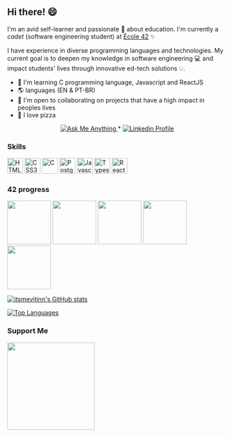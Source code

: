 ## Hi there! 😄

I'm an avid self-learner and passionate 💛 about education. I'm currently a _cadet_ (software engineering student) at [École 42](https://www.42sp.org.br/) ✨

I have experience in diverse programming languages and technologies. My current goal is to deepen my knowledge in software engineering 💻 and impact students' lives through innovative ed-tech solutions 💡.

* 🧠  I'm learning C programming language, Javascript and ReactJS
* 🌎  languages (EN & PT-BR)
* 🤝  I'm open to collaborating on projects that have a high impact in peoples lives
* 🍕  I love pizza


<p align="center">
	<a href="mailto:vsergio@student.42.rio">
		<img alt="Ask Me Anything" src="https://img.shields.io/badge/-Ask_me_anything-blueviolet?style=flat&logo=Gmail&logoColor=white&link=mailto:vsergio@student.42.rio" />
	</a>
	<span> * </span>
	<a href="https://www.linkedin.com/in/itsmevitinn/">
		<img alt="Linkedin Profile" src="https://img.shields.io/badge/-Linkedin_Profile-0072b1?style=flat&logo=Linkedin&logoColor=white&link=https://www.linkedin.com/in/itsmevitinn/" />
	</a>
</p>

### Skills

<p align="left">
<a href="https://developer.mozilla.org/en-US/docs/Glossary/HTML5" target="_blank" rel="noreferrer"><img src="https://raw.githubusercontent.com/danielcranney/readme-generator/main/public/icons/skills/html5-colored.svg" width="36" height="36" alt="HTML5" /></a>
<a href="https://developer.mozilla.org/en-US/docs/Glossary/CSS" target="_blank" rel="noreferrer"><img src="https://raw.githubusercontent.com/danielcranney/readme-generator/main/public/icons/skills/css3-colored.svg" width="36" height="36" alt="CSS3" /></a>
<a href="https://docs.microsoft.com/en-us/cpp/?view=msvc-170" target="_blank" rel="noreferrer"><img src="https://raw.githubusercontent.com/danielcranney/readme-generator/main/public/icons/skills/c-colored.svg" width="36" height="36" alt="C" /></a>
<a href="https://www.postgresql.org/" target="_blank" rel="noreferrer"><img src="https://raw.githubusercontent.com/danielcranney/readme-generator/main/public/icons/skills/postgresql-colored.svg" width="36" height="36" alt="PostgreSQL" /></a>
<a href="https://developer.mozilla.org/en-US/docs/Web/JavaScript" target="_blank" rel="noreferrer"><img src="https://raw.githubusercontent.com/danielcranney/readme-generator/main/public/icons/skills/javascript-colored.svg" width="36" height="36" alt="Javascript" /></a>
<a href="https://www.typescriptlang.org/" target="_blank" rel="noreferrer"><img src="https://raw.githubusercontent.com/danielcranney/readme-generator/main/public/icons/skills/typescript-colored.svg" width="36" height="36" alt="Typescript" /></a>
<a href="https://reactjs.org/" target="_blank" rel="noreferrer"><img src="https://raw.githubusercontent.com/danielcranney/readme-generator/main/public/icons/skills/react-colored.svg" width="36" height="36" alt="React" /></a>
</p>

### 42 progress


<a href="https://github.com/RichardWallier/42Cursus-libft"><img height="100" width="100" src="https://user-images.githubusercontent.com/91036103/177065431-91765077-1a29-4fa5-953a-8fb9e5844378.png"></a>
  <a href="https://github.com/RichardWallier/42Cursus-GetNextLine"><img height="100" width="100" src="https://user-images.githubusercontent.com/91036103/177065437-aa5abbe1-9e6d-4b42-b1d4-551722f0ac97.png"></a>
  <a href="https://github.com/RichardWallier/42Cursus-ft_printf"><img height="100" width="100" src="https://user-images.githubusercontent.com/91036103/177065616-f52b5ad5-f462-4037-9daf-e50ef8016b92.png"></a>
  <a href="https://github.com/RichardWallier/42Cursus-born2beroot"><img height="100" width="100" src="https://user-images.githubusercontent.com/91036103/180113397-35e858d9-998d-4898-a5c5-7e2f50caf15b.png"></a>
  <a href="https://github.com/RichardWallier/42Cursus-pipex"><img height="100" width="100" src="https://user-images.githubusercontent.com/91036103/180113815-5daad004-fe12-4684-9cf8-f8ef8bf9086b.png"></a>


<a href="http://www.github.com/itsmevitinn"><img src="https://github-readme-stats.vercel.app/api?username=itsmevitinn&show_icons=true&hide=&count_private=true&title_color=3382ed&text_color=ffffff&icon_color=3382ed&bg_color=171717&hide_border=true&show_icons=true" alt="itsmevitinn's GitHub stats" /></a>

<a href="https://github.com/itsmevitinn" align="left"><img src="https://github-readme-stats.vercel.app/api/top-langs/?username=itsmevitinn&layout=compact&title_color=3382ed&text_color=ffffff&icon_color=3382ed&bg_color=171717&hide_border=true&locale=en&custom_title=Top%20%Languages" alt="Top Languages" /></a>

### Support Me

<a href="https://www.buymeacoffee.com/marcondesvitinn"><img src="https://cdn.buymeacoffee.com/buttons/v2/default-yellow.png" width="200" /></a>
